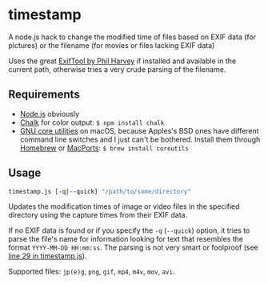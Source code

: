 # timestamp

A node.js hack to change the modified time of files based on EXIF data (for pictures) or the filename (for movies or files lacking EXIF data)

Uses the great [ExifTool by Phil Harvey](https://www.sno.phy.queensu.ca/~phil/exiftool/) if installed and available in the current path, otherwise tries a very crude parsing of the filename.

## Requirements

- [Node.js](https://nodejs.org/) obviously
- [Chalk](https://github.com/chalk/chalk) for color output: `$ npm install chalk`
- [GNU core utilities](https://www.gnu.org/software/coreutils/coreutils.html) on macOS, because Apples's BSD ones have different command line switches and I just can't be bothered. Install them through [Homebrew](https://brew.sh/) or [MacPorts](https://www.macports.org/): `$ brew install coreutils`

## Usage

```bash
timestamp.js [-q|--quick] "/path/to/some/directory"
```

Updates the modification times of image or video files in the specified directory using the capture times from their EXIF data.

If no EXIF data is found or if you specify the `-q` (`--quick`) option, it tries to parse the file's name for information looking for text that resembles the format `YYYY-MM-DD HH:mm:ss`. The parsing is not very smart or foolproof (see [line 29 in timestamp.js](timestamp.js#L29)).

Supported files: `jp(e)g`, `png`, `gif`, `mp4`, `m4v`, `mov`, `avi`.
